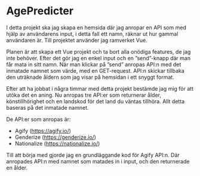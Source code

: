 # AgePredicter

I detta projekt ska jag skapa en hemsida där jag anropar en API som med hjälp av användarens input, i detta fall ett namn, räknar ut hur gammal användaren är. Till projektet använder jag ramverket Vue.

Planen är att skapa ett Vue projekt och ta bort alla onödiga features, de jag inte behöver. Efter det gör jag en enkel input och en ”send”-knapp där man får mata in sitt namn. När man klickar på ”send” anropas API:n med det inmatade namnet som värde, med en GET-request. API:n skickar tillbaka den uträknade åldern som jag visar på hemsidan i ett snyggt format.

Efter att ha jobbat i några timmar med detta projekt bestämde jag mig för att utöka det en aning. Nu anropas tre API:er som returnerar ålder, könstillhörighet och en landskod för det land du väntas tillhöra. Allt detta baseras på det inmatade namnet.

De API:er som anropas är:
* Agify (https://agify.io/)
* Genderize (https://genderize.io/)
* Nationalize (https://nationalize.io/)

Till att börja med gjorde jag en grundläggande kod för Agify API:n. Där anropades API:n med namnet som matades in i input, och den returnerade en ålder. 
